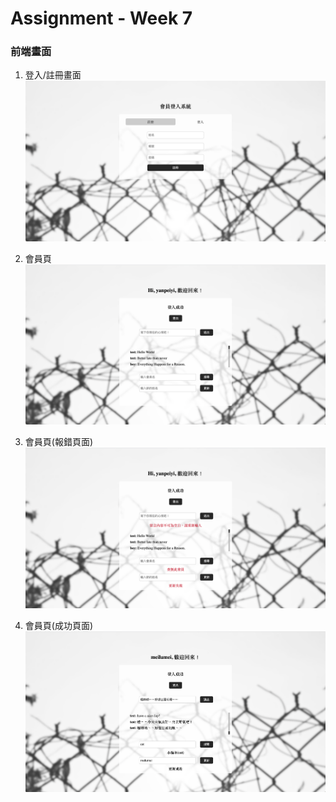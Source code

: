 # Assignment - Week 7

### 前端畫面

1. 登入/註冊畫面
    <img src="./python-flask/static/1.png" style="zoom:100%" />
    

2. 會員頁
    <img src="./python-flask/static/2.png" style="zoom:100%" />

3. 會員頁(報錯頁面)
    <img src="./python-flask/static/3.png" style="zoom:100%" />

4. 會員頁(成功頁面)
    <img src="./python-flask/static/4.png" style="zoom:100%" />